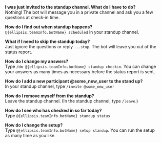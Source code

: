 **I was just invited to the standup channel. What do I have to do?**  
Nothing! The bot will message you in a private channel and ask you a few questions at check-in time.

**How do I find out when standup happens?**  
`@{ellipsis.teamInfo.botName} scheduled` in your standup channel.

**What if I need to skip the standup today?**  
Just ignore the questions or reply `...stop`. The bot will leave you out of the status report.

**How do I change my answers?**  
Type `/dm @{ellipsis.teamInfo.botName} standup checkin`. You can change your answers as many times as necessary before the status report is sent.

**How do I add a new participant @some_new_user to the stand up?**  
In your standup channel, type `/invite @some_new_user`

**How do I remove myself from the standup?**   
Leave the standup channel. (In the standup channel, type `/leave`.)

**How do I see who has checked in so far today?**  
Type `@{ellipsis.teamInfo.botName} standup status`

**How do I change the setup?**  
Type `@{ellipsis.teamInfo.botName} setup standup`. You can run the setup as many time as you like.